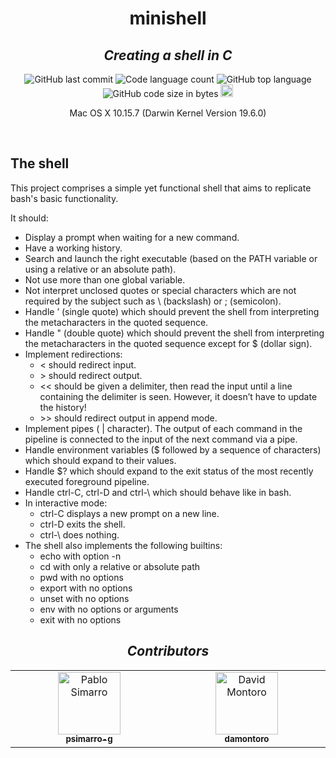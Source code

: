 <h1 align="center">
	minishell
</h1>
<h2 align="center">
	<i>Creating a shell in C</i><br>
</h2>

<p align="center">
	<img alt="GitHub last commit" src="https://img.shields.io/github/last-commit/psimarro-g/minishell?color=green" />
	<img alt="Code language count" src="https://img.shields.io/github/languages/count/psimarro-g/minishell?color=yellow" />
	<img alt="GitHub top language" src="https://img.shields.io/github/languages/top/psimarro-g/minishell?color=blue" />
	<img alt="GitHub code size in bytes" src="https://img.shields.io/github/languages/code-size/psimarro-g/minishell?color=lightblue" />
	<img alt="GitHub code lines" src="https://tokei.rs/b1/github/psimarro-g/minishell?branch=parser&color=orange" height="20"/>
</p>

<p align="center">
	Mac OS X 10.15.7 (Darwin Kernel Version 19.6.0)<br>
</p>

<br>

## The shell
This project comprises a simple yet functional shell that aims to replicate bash's basic functionality.

It should:
- Display a prompt when waiting for a new command.
- Have a working history.
- Search and launch the right executable (based on the PATH variable or using a
relative or an absolute path).
- Not use more than one global variable.
- Not interpret unclosed quotes or special characters which are not required by the
subject such as \ (backslash) or ; (semicolon).
- Handle ’ (single quote) which should prevent the shell from interpreting the metacharacters in the quoted sequence.
- Handle " (double quote) which should prevent the shell from interpreting the metacharacters in the quoted sequence except for $ (dollar sign).
- Implement redirections:
  - < should redirect input.
  - \> should redirect output.
  - << should be given a delimiter, then read the input until a line containing the
delimiter is seen. However, it doesn’t have to update the history!
  - \>\> should redirect output in append mode.
- Implement pipes ( | character). The output of each command in the pipeline is
connected to the input of the next command via a pipe.
- Handle environment variables ($ followed by a sequence of characters) which
should expand to their values.
- Handle $? which should expand to the exit status of the most recently executed
foreground pipeline.
- Handle ctrl-C, ctrl-D and ctrl-\ which should behave like in bash.
- In interactive mode:
  - ctrl-C displays a new prompt on a new line.
  - ctrl-D exits the shell.
  - ctrl-\ does nothing.
- The shell also implements the following builtins:
  - echo with option -n
  - cd with only a relative or absolute path
  - pwd with no options
  - export with no options
  - unset with no options
  - env with no options or arguments
  - exit with no options

<h2 align="center">
	<b><i>Contributors</i></b><br>
</h2>

<!-- ALL-CONTRIBUTORS-LIST:START - Do not remove or modify this section -->
<!-- prettier-ignore-start -->
<!-- markdownlint-disable -->
<table align="center">
  <tbody>
	<td align="center" valign="top" width="14.28%"><a href="https://github.com/psimarro-g"><img src="https://avatars.githubusercontent.com/u/94054765?v=4" width="100px;" alt="Pablo Simarro"/><br /><sub><b>psimarro-g</b></sub></a><br /></td>
	<td align="center" valign="top" width="14.28%"><a href="https://github.com/damontoro"><img src="https://avatars.githubusercontent.com/u/57947618?v=4" width="100px;" alt="David Montoro"/><br /><sub><b>damontoro</b></sub></a><br /></td>
  </tbody>
</table>

<!-- markdownlint-restore -->
<!-- prettier-ignore-end -->

<!-- ALL-CONTRIBUTORS-LIST:END -->
